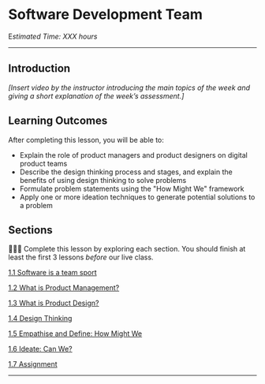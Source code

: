 
# Software Development Team

E*stimated Time: XXX hours*

---

## Introduction

*[Insert video by the instructor introducing the main topics of the week and giving a short explanation of the week’s assessment.]*


## **Learning Outcomes**

After completing this lesson, you will be able to:

- Explain the role of product managers and product designers on digital product teams
- Describe the design thinking process and stages, and explain the benefits of using design thinking to solve problems
- Formulate problem statements using the "How Might We" framework
- Apply one or more ideation techniques to generate potential solutions to a problem



## Sections

<aside>

👩🏿‍🏫 Complete this lesson by exploring each section. You should finish at least the first 3 lessons _before_ our live class.

</aside>

[1.1 Software is a team sport](software-team/basics.md)

[1.2 What is Product Management?](software-team/what-is-pm.md)

[1.3 What is Product Design?](software-team/what-is-pm.md)

[1.4 Design Thinking](software-team/design-thinking.md)

[1.5 Empathise and Define: How Might We](software-team/empathize-and-define.md)

[1.6 Ideate: Can We?](software-team/ideate.md)

[1.7 Assignment](software-team/wrap-up.md)

---
